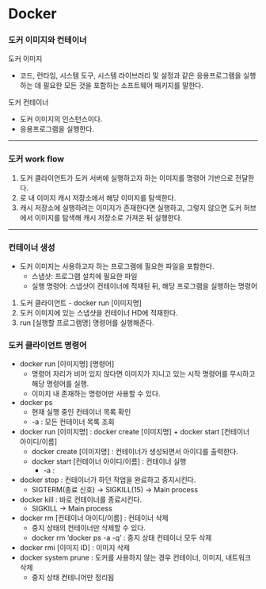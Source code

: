 # Docker

### 도커 이미지와 컨테이너

도커 이미지

* 코드, 런타임, 시스템 도구, 시스템 라이브러리 및 설정과 같은 응용프로그램을 실행하는 데 필요한 모든 것을 포함하는 소프트웨어 패키지를 말한다.

도커 컨테이너

* 도커 이미지의 인스턴스이다.
* 응용프로그램을 실행한다.

***

### 도커 work flow

1. 도커 클라이언트가 도커 서버에 실행하고자 하는 이미지를 명령어 기반으로 전달한다.
2. 로 내 이미지 캐시 저장소에서 해당 이미지를 탐색한다.
3. 캐시 저장소에 실행하려는 이미지가 존재한다면 실행하고, 그렇지 않으면 도커 허브에서 이미지를 탐색해 캐시 저장소로 가져온 뒤 실행한다.

***

### 컨테이너 생성

* 도커 이미지는 사용하고자 하는 프로그램에 필요한 파일을 포함한다.
  * 스냅샷: 프로그램 설치에 필요한 파일
  * 실행 명령어: 스냅샷이 컨테이너에 적재된 뒤, 해당 프로그램을 실행하는 명령어

1. 도커 클라이언트 - docker run \[이미지명]
2. 도커 이미지에 있는 스냅샷을 컨테이너 HD에 적재한다.
3. run \[실행할 프로그램명] 명령어를 실행해준다.



### 도커 클라이언트 명령어

* docker run \[이미지명] \[명령어]
  * 명령어 자리가 비어 있지 않다면 이미지가 지니고 있는 시작 명령어를 무시하고 해당 명령어를 실행.
  * 이미지 내 존재하는 명령어만 사용할 수 있다.
* docker ps
  * 현재 실행 중인 컨테이너 목록 확인
  * \-a : 모든 컨테이너 목록 조회
* docker run \[이미지명] : docker create \[이미지명] + docker start \[컨테이너 아이디/이름]
  * docker create \[이미지명] : 컨테이너가 생성되면서 아이디를 출력한다.
  * docker start \[컨테이너 아이디/이름] : 컨테이너 실행
    * \-a :
* docker stop : 컨테이너가 하던 작업을 완료하고 중지시킨다.
  * SIGTERM(종료 신호) → SIGKILL(15) → Main process
* docker kill : 바로 컨테이너를 종료시킨다.
  * SIGKILL → Main process
* docker rm \[컨테이너 아이디/이름] : 컨테이너 삭제
  * 중지 상태의 컨테이너만 삭제할 수 있다.
  * docker rm ‘docker ps -a -q’ : 중지 상태 컨테이너 모두 삭제
* docker rmi \[이미지 ID] : 이미지 삭제
* docker system prune : 도커를 사용하지 않는 경우 컨테이너, 이미지, 네트워크 삭제
  * 중지 상태 컨테니어만 정리됨

